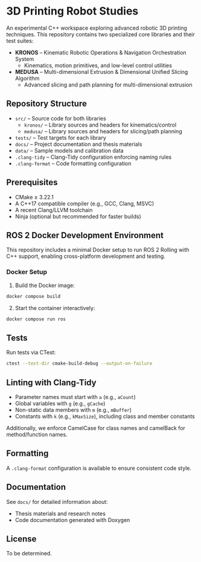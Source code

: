 # 3D Printing Robot Studies

An experimental C++ workspace exploring advanced robotic 3D printing techniques. This repository contains two
specialized core libraries and their test suites:

- **KRONOS** – Kinematic Robotic Operations & Navigation Orchestration System
    - Kinematics, motion primitives, and low-level control utilities
- **MEDUSA** – Multi-dimensional Extrusion & Dimensional Unified Slicing Algorithm
    - Advanced slicing and path planning for multi-dimensional extrusion

## Repository Structure

- `src/` – Source code for both libraries
    - `kronos/` – Library sources and headers for kinematics/control
    - `medusa/` – Library sources and headers for slicing/path planning
- `tests/` – Test targets for each library
- `docs/` – Project documentation and thesis materials
- `data/` – Sample models and calibration data
- `.clang-tidy` – Clang-Tidy configuration enforcing naming rules
- `.clang-format` – Code formatting configuration

## Prerequisites

- CMake ≥ 3.22.1
- A C++17 compatible compiler (e.g., GCC, Clang, MSVC)
- A recent Clang/LLVM toolchain
- Ninja (optional but recommended for faster builds)

## ROS 2 Docker Development Environment

This repository includes a minimal Docker setup to run ROS 2 Rolling with C++ support, enabling cross-platform
development and testing.

### Docker Setup

1. Build the Docker image:

```bash
docker compose build
```

2. Start the container interactively:

```bash
docker compose run ros
```

## Tests

Run tests via CTest:

```zsh
ctest --test-dir cmake-build-debug --output-on-failure
```

## Linting with Clang-Tidy

- Parameter names must start with `a` (e.g., `aCount`)
- Global variables with `g` (e.g., `gCache`)
- Non-static data members with `m` (e.g., `mBuffer`)
- Constants with `k` (e.g., `kMaxSize`), including class and member constants

Additionally, we enforce CamelCase for class names and camelBack for method/function names.

## Formatting

A `.clang-format` configuration is available to ensure consistent code style.

## Documentation

See `docs/` for detailed information about:

- Thesis materials and research notes
- Code documentation generated with Doxygen

## License

To be determined.
